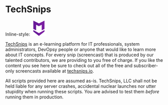 # TechSnips

Inline-style: 
![TechSnips](https://github.com/adam-p/markdown-here/raw/master/src/common/images/icon48.png "TechSnips")

[TechSnips](http://www.techsnips.io) is an e-learning platform for IT professionals, system administrators, DevOpsy people or anyone that would like to learn more about IT concepts. For every snip (screencast) that is produced by our talented contributors, we are providing to you free of charge. If you like the content you see here be sure to check out all of the free and subscriber-only screencasts available at [techsnips.io](http://www.techsnips.io).

All scripts provided here are assumed as-is. TechSnips, LLC shall not be held liable for any server crashes, accidental nuclear launches nor utter stupidity when running these scripts. You are advised to test them _before_ running them in production.
